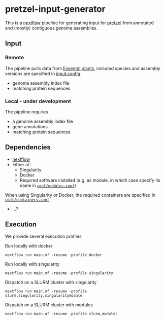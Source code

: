 # pretzel-input-generator

This is a [nextflow](https://www.nextflow.io) pipeline for generating input for [pretzel](https://github.com/plantinformatics/pretzel) from annotated and (mostly) contiguous genome assemblies. 

## Input

### Remote

The pipeline pulls data from [Ensembl plants](https://plants.ensembl.org/index.html), included species and assembly versions are specified in [input.config](input.config). 

* genome assembly index file 
* matching protein sequences 

### Local - under development

The pipeline requires 

* a genome assembly index file
* gene annotations
* matching protein sequences

## Dependencies

* [nextflow](nextflow.io) 
* Either of:
  * Singularity
  * Docker
  * Required software installed (e.g. as module, in which case specify its name in [`conf/modules.conf`](conf/modules.conf)) 

When using Singularity or Docker, the required containers are specified in [`conf/containers.conf`](conf/containers.conf)
 
<!-- [MMSeqs2](https://github.com/soedinglab/mmseqs2) -->

  * ...?

## Execution

We provide several execution profiles

Run locally with docker

```
nextflow run main.nf -resume -profile docker
```

Run locally with singularity

```
nextflow run main.nf -resume -profile singularity
```

Dispatch on a SLURM cluster with singularity

```
nextflow run main.nf -resume -profile slurm,singularity,singularitymodule
```

Dispatch on a SLURM cluster with modules

```
nextflow run main.nf -resume -profile slurm,modules
```